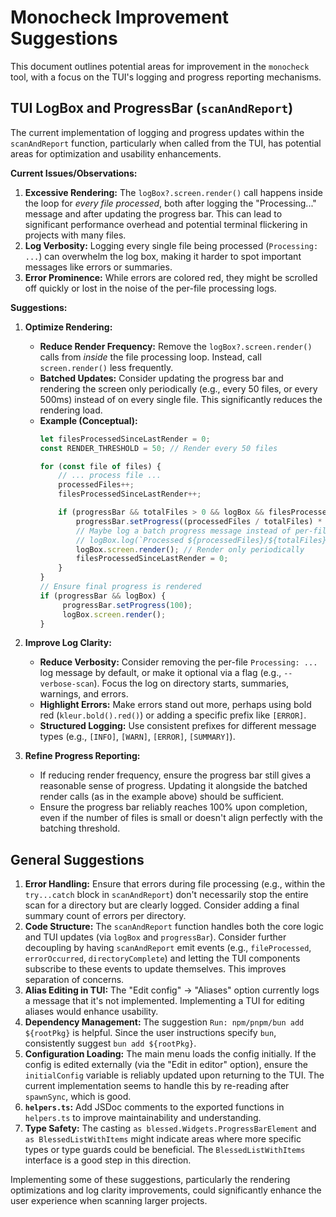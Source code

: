 # Monocheck Improvement Suggestions

This document outlines potential areas for improvement in the `monocheck` tool, with a focus on the TUI's logging and progress reporting mechanisms.

## TUI LogBox and ProgressBar (`scanAndReport`)

The current implementation of logging and progress updates within the `scanAndReport` function, particularly when called from the TUI, has potential areas for optimization and usability enhancements.

**Current Issues/Observations:**

1.  **Excessive Rendering:** The `logBox?.screen.render()` call happens inside the loop for *every file processed*, both after logging the "Processing..." message and after updating the progress bar. This can lead to significant performance overhead and potential terminal flickering in projects with many files.
2.  **Log Verbosity:** Logging every single file being processed (`Processing: ...`) can overwhelm the log box, making it harder to spot important messages like errors or summaries.
3.  **Error Prominence:** While errors are colored red, they might be scrolled off quickly or lost in the noise of the per-file processing logs.

**Suggestions:**

1.  **Optimize Rendering:**
    *   **Reduce Render Frequency:** Remove the `logBox?.screen.render()` calls from *inside* the file processing loop. Instead, call `screen.render()` less frequently.
    *   **Batched Updates:** Consider updating the progress bar and rendering the screen only periodically (e.g., every 50 files, or every 500ms) instead of on every single file. This significantly reduces the rendering load.
    *   **Example (Conceptual):**
        ```typescript
        let filesProcessedSinceLastRender = 0;
        const RENDER_THRESHOLD = 50; // Render every 50 files

        for (const file of files) {
            // ... process file ...
            processedFiles++;
            filesProcessedSinceLastRender++;

            if (progressBar && totalFiles > 0 && logBox && filesProcessedSinceLastRender >= RENDER_THRESHOLD) {
                progressBar.setProgress((processedFiles / totalFiles) * 100);
                // Maybe log a batch progress message instead of per-file
                // logBox.log(`Processed ${processedFiles}/${totalFiles} files...`);
                logBox.screen.render(); // Render only periodically
                filesProcessedSinceLastRender = 0;
            }
        }
        // Ensure final progress is rendered
        if (progressBar && logBox) {
             progressBar.setProgress(100);
             logBox.screen.render();
        }
        ```

2.  **Improve Log Clarity:**
    *   **Reduce Verbosity:** Consider removing the per-file `Processing: ...` log message by default, or make it optional via a flag (e.g., `--verbose-scan`). Focus the log on directory starts, summaries, warnings, and errors.
    *   **Highlight Errors:** Make errors stand out more, perhaps using bold red (`kleur.bold().red()`) or adding a specific prefix like `[ERROR]`.
    *   **Structured Logging:** Use consistent prefixes for different message types (e.g., `[INFO]`, `[WARN]`, `[ERROR]`, `[SUMMARY]`).

3.  **Refine Progress Reporting:**
    *   If reducing render frequency, ensure the progress bar still gives a reasonable sense of progress. Updating it alongside the batched render calls (as in the example above) should be sufficient.
    *   Ensure the progress bar reliably reaches 100% upon completion, even if the number of files is small or doesn't align perfectly with the batching threshold.

## General Suggestions

1.  **Error Handling:** Ensure that errors during file processing (e.g., within the `try...catch` block in `scanAndReport`) don't necessarily stop the entire scan for a directory but are clearly logged. Consider adding a final summary count of errors per directory.
2.  **Code Structure:** The `scanAndReport` function handles both the core logic and TUI updates (via `logBox` and `progressBar`). Consider further decoupling by having `scanAndReport` emit events (e.g., `fileProcessed`, `errorOccurred`, `directoryComplete`) and letting the TUI components subscribe to these events to update themselves. This improves separation of concerns.
3.  **Alias Editing in TUI:** The "Edit config" -> "Aliases" option currently logs a message that it's not implemented. Implementing a TUI for editing aliases would enhance usability.
4.  **Dependency Management:** The suggestion `Run: npm/pnpm/bun add ${rootPkg}` is helpful. Since the user instructions specify `bun`, consistently suggest `bun add ${rootPkg}`.
5.  **Configuration Loading:** The main menu loads the config initially. If the config is edited externally (via the "Edit in editor" option), ensure the `initialConfig` variable is reliably updated upon returning to the TUI. The current implementation seems to handle this by re-reading after `spawnSync`, which is good.
6.  **`helpers.ts`:** Add JSDoc comments to the exported functions in `helpers.ts` to improve maintainability and understanding.
7.  **Type Safety:** The casting `as blessed.Widgets.ProgressBarElement` and `as BlessedListWithItems` might indicate areas where more specific types or type guards could be beneficial. The `BlessedListWithItems` interface is a good step in this direction.

Implementing some of these suggestions, particularly the rendering optimizations and log clarity improvements, could significantly enhance the user experience when scanning larger projects.
